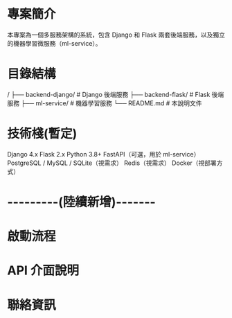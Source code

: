 # 專案簡介
本專案為一個多服務架構的系統，包含 Django 和 Flask 兩套後端服務，以及獨立的機器學習微服務（ml-service）。

# 目錄結構
/
├── backend-django/      # Django 後端服務
├── backend-flask/       # Flask 後端服務
├── ml-service/          # 機器學習服務
└── README.md            # 本說明文件

# 技術棧(暫定)
Django 4.x
Flask 2.x
Python 3.8+
FastAPI（可選，用於 ml-service）
PostgreSQL / MySQL / SQLite（視需求）
Redis（視需求）
Docker（視部署方式）

# ---------(陸續新增)-------
# 啟動流程
# API 介面說明 
# 聯絡資訊